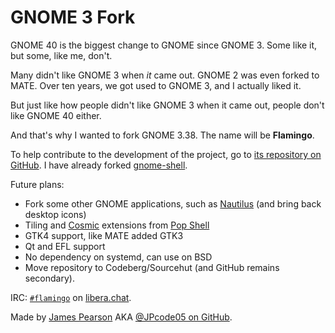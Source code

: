 # GNOME 3 Fork

GNOME 40 is the biggest change to GNOME since GNOME 3. Some like it, but some, like me, don't.

Many didn't like GNOME 3 when _it_ came out. GNOME 2 was even forked to MATE.
Over ten years, we got used to GNOME 3, and I actually liked it.

But just like how people didn't like GNOME 3 when it came out, people don't like GNOME 40 either.

And that's why I wanted to fork GNOME 3.38. The name will be **Flamingo**.

To help contribute to the development of the project, go to [its repository on GitHub](https://github.com/JPcode05/gnome-3-fork).
I have already forked [gnome-shell](https://github.com/JPcode05/flamingo-shell).

Future plans:
* Fork some other GNOME applications, such as [Nautilus](https://github.com/GNOME/nautilus/tree/gnome-3-38) (and bring back desktop icons)
* Tiling and [Cosmic](https://github.com/pop-os/cosmic) extensions from [Pop Shell](https://github.com/pop-os/shell)
* GTK4 support, like MATE added GTK3
* Qt and EFL support
* No dependency on systemd, can use on BSD
* Move repository to Codeberg/Sourcehut (and GitHub remains secondary).

IRC: [`#flamingo`](https://web.libera.chat/gamja/?channels=#flamingo) on [libera.chat](https://libera.chat/).

Made by [James Pearson](https://jamespearson.xyz/) AKA [@JPcode05 on GitHub](https://github.com/JPcode05).
